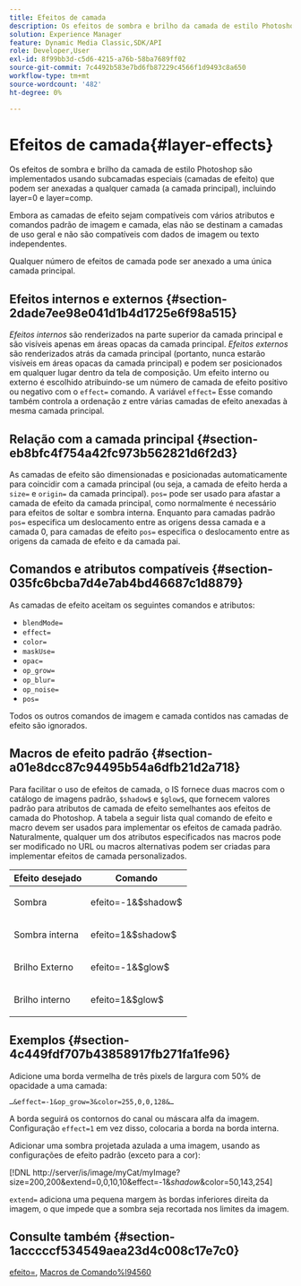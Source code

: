 ```yaml
---
title: Efeitos de camada
description: Os efeitos de sombra e brilho da camada de estilo Photoshop são implementados usando subcamadas especiais (camadas de efeito) que podem ser anexadas a qualquer camada (a camada principal), incluindo layer=0 e layer=comp.
solution: Experience Manager
feature: Dynamic Media Classic,SDK/API
role: Developer,User
exl-id: 8f99bb3d-c5d6-4215-a76b-58ba7689ff02
source-git-commit: 7c4492b583e7bd6fb87229c4566f1d9493c8a650
workflow-type: tm+mt
source-wordcount: '482'
ht-degree: 0%

---
```


# Efeitos de camada{#layer-effects}

Os efeitos de sombra e brilho da camada de estilo Photoshop são implementados usando subcamadas especiais (camadas de efeito) que podem ser anexadas a qualquer camada (a camada principal), incluindo layer=0 e layer=comp.

Embora as camadas de efeito sejam compatíveis com vários atributos e comandos padrão de imagem e camada, elas não se destinam a camadas de uso geral e não são compatíveis com dados de imagem ou texto independentes.

Qualquer número de efeitos de camada pode ser anexado a uma única camada principal.

## Efeitos internos e externos {#section-2dade7ee98e041d1b4d1725e6f98a515}

*Efeitos internos* são renderizados na parte superior da camada principal e são visíveis apenas em áreas opacas da camada principal. *Efeitos externos* são renderizados atrás da camada principal (portanto, nunca estarão visíveis em áreas opacas da camada principal) e podem ser posicionados em qualquer lugar dentro da tela de composição. Um efeito interno ou externo é escolhido atribuindo-se um número de camada de efeito positivo ou negativo com o `effect=` comando. A variável `effect=` Esse comando também controla a ordenação z entre várias camadas de efeito anexadas à mesma camada principal.

## Relação com a camada principal {#section-eb8bfc4f754a42fc973b562821d6f2d3}

As camadas de efeito são dimensionadas e posicionadas automaticamente para coincidir com a camada principal (ou seja, a camada de efeito herda a `size=` e `origin=` da camada principal). `pos=` pode ser usado para afastar a camada de efeito da camada principal, como normalmente é necessário para efeitos de soltar e sombra interna. Enquanto para camadas padrão `pos=` especifica um deslocamento entre as origens dessa camada e a camada 0, para camadas de efeito `pos=` especifica o deslocamento entre as origens da camada de efeito e da camada pai.

## Comandos e atributos compatíveis {#section-035fc6bcba7d4e7ab4bd46687c1d8879}

As camadas de efeito aceitam os seguintes comandos e atributos:

* `blendMode=`
* `effect=`
* `color=`
* `maskUse=`
* `opac=`
* `op_grow=`
* `op_blur=`
* `op_noise=`
* `pos=`

Todos os outros comandos de imagem e camada contidos nas camadas de efeito são ignorados.

## Macros de efeito padrão {#section-a01e8dcc87c94495b54a6dfb21d2a718}

Para facilitar o uso de efeitos de camada, o IS fornece duas macros com o catálogo de imagens padrão, `$shadow$` e `$glow$`, que fornecem valores padrão para atributos de camada de efeito semelhantes aos efeitos de camada do Photoshop. A tabela a seguir lista qual comando de efeito e macro devem ser usados para implementar os efeitos de camada padrão. Naturalmente, qualquer um dos atributos especificados nas macros pode ser modificado no URL ou macros alternativas podem ser criadas para implementar efeitos de camada personalizados.

<table id="table_8089C41AD1F24223A58C7DD8F4DDF73C"> 
 <thead> 
  <tr> 
   <th class="entry"> <b> Efeito desejado</b> </th> 
   <th class="entry"> <b> Comando</b> </th> 
  </tr> 
 </thead>
 <tbody> 
  <tr> 
   <td> <p> Sombra </p> </td> 
   <td> <p> <span class="codeph"> efeito=-1&amp;$shadow$</span> </p> </td> 
  </tr> 
  <tr> 
   <td> <p> Sombra interna </p> </td> 
   <td> <p> <span class="codeph"> efeito=1&amp;$shadow$</span> </p> </td> 
  </tr> 
  <tr> 
   <td> <p> Brilho Externo </p> </td> 
   <td> <p> <span class="codeph"> efeito=-1&amp;$glow$</span> </p> </td> 
  </tr> 
  <tr> 
   <td> <p> Brilho interno </p> </td> 
   <td> <p> <span class="codeph"> efeito=1&amp;$glow$</span> </p> </td> 
  </tr> 
 </tbody> 
</table>

## Exemplos {#section-4c449fdf707b43858917fb271fa1fe96}

Adicione uma borda vermelha de três pixels de largura com 50% de opacidade a uma camada:

`…&effect=-1&op_grow=3&color=255,0,0,128&…`

A borda seguirá os contornos do canal ou máscara alfa da imagem. Configuração `effect=1` em vez disso, colocaria a borda na borda interna.

Adicionar uma sombra projetada azulada a uma imagem, usando as configurações de efeito padrão (exceto para a cor):

[!DNL http://server/is/image/myCat/myImage?size=200,200&extend=0,0,10,10&effect=-1&$shadow$&color=50,143,254]

`extend=` adiciona uma pequena margem às bordas inferiores direita da imagem, o que impede que a sombra seja recortada nos limites da imagem.

## Consulte também {#section-1acccccf534549aea23d4c008c17e7c0}

[efeito=](../../../../../is-api/http-ref/image-serving-api-ref/c-http-protocol-reference/c-command-reference/r-effect.md#reference-b1296c4afed047fb921bbc1e33752135), [Macros de Comando%l94560](../../../../../is-api/http-ref/image-serving-api-ref/c-http-protocol-reference/c-syntax-and-features/r-is-http-command-macros.md#reference-ea2a9571c65a46da83eca27d0013cbf9)
